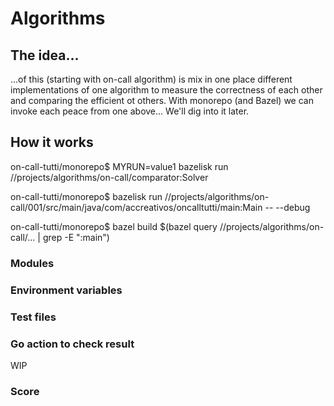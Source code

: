 # Algorithms

## The idea...
...of this (starting with on-call algorithm) is mix in one place different implementations of one algorithm to measure the correctness of each other and comparing the efficient ot others. With monorepo (and Bazel) we can invoke each peace from one above... We'll dig into it later.

## How it works

on-call-tutti/monorepo$ MYRUN=value1 bazelisk run //projects/algorithms/on-call/comparator:Solver

on-call-tutti/monorepo$ bazelisk run //projects/algorithms/on-call/001/src/main/java/com/accreativos/oncalltutti/main:Main -- --debug

on-call-tutti/monorepo$ bazel build $(bazel query //projects/algorithms/on-call/... | grep -E ":main")

### Modules

### Environment variables

### Test files

### Go action to check result

WIP

### Score